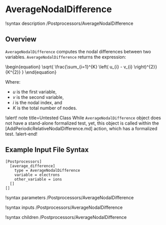 # AverageNodalDifference

!syntax description /Postprocessors/AverageNodalDifference

## Overview

`AverageNodalDifference` computes the nodal differences between two variables. 
`AverageNodalDifference` returns the expression:

\begin{equation}
  \sqrt{ \frac{\sum_{i=1}^{K} \left( u_{i} - v_{i} \right)^{2}}{K^{2}} }
\end{equation}

Where:

- $u$ is the first variable,
- $v$ is the second variable,
- $i$ is the nodal index, and
- $K$ is the total number of nodes.

!alert! note title=Untested Class
While `AverageNodalDifference` object does not have a stand-alone formalized test, yet, this object is called within the [AddPeriodicRelativeNodalDifference.md] action, which has a formalized test.
!alert-end!

## Example Input File Syntax

```text
[Postprocessors]
  [average_difference]
    type = AverageNodalDifference
    variable = electrons
    other_variable = ions
  []
[]
```

!syntax parameters /Postprocessors/AverageNodalDifference

!syntax inputs /Postprocessors/AverageNodalDifference

!syntax children /Postprocessors/AverageNodalDifference
